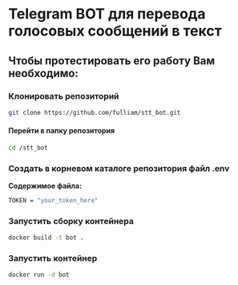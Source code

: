 # Telegram BOT для перевода голосовых сообщений в текст
## Чтобы протестировать его работу Вам необходимо:  
### Клонировать репозиторий  
```bash
git clone https://github.com/fulliam/stt_bot.git
```
#### Перейти в папку репозитория  
```bash
cd /stt_bot 
```
### Создать в корневом каталоге репозитория файл .env  
**Содержимое файла:**  
```bash
TOKEN = "your_token_here"
```
### Запустить сборку контейнерa  
```bash
docker build -t bot .
```
### Запустить контейнер  
```bash
docker run -d bot
```